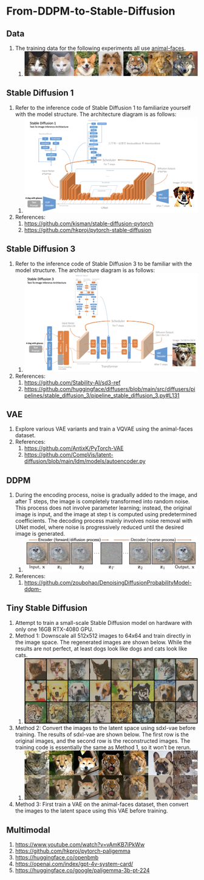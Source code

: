 # From-DDPM-to-Stable-Diffusion

## Data

1. The training data for the following experiments all use [animal-faces](https://www.kaggle.com/datasets/andrewmvd/animal-faces).
    1. ![faces](00_assets/image/animal_faces.jpg)

## Stable Diffusion 1

1. Refer to the inference code of Stable Diffusion 1 to familiarize yourself with the model structure. The architecture diagram is as follows:
    1. ![sd1](00_assets/image/sd1.png)
2. References:
    1. https://github.com/kjsman/stable-diffusion-pytorch
    2. https://github.com/hkproj/pytorch-stable-diffusion

## Stable Diffusion 3

1. Refer to the inference code of Stable Diffusion 3 to be familiar with the model structure. The architecture diagram is as follows:
    1. ![sd3](00_assets/image/sd3.png)
2. References:
    1. https://github.com/Stability-AI/sd3-ref
    2. https://github.com/huggingface/diffusers/blob/main/src/diffusers/pipelines/stable_diffusion_3/pipeline_stable_diffusion_3.py#L131

## VAE

1. Explore various VAE variants and train a VQVAE using the animal-faces dataset.
2. References:
   1. https://github.com/AntixK/PyTorch-VAE
   2. https://github.com/CompVis/latent-diffusion/blob/main/ldm/models/autoencoder.py

## DDPM

1. During the encoding process, noise is gradually added to the image, and after T steps, the image is completely transformed into random noise. This process does not involve parameter learning; instead, the original image is input, and the image at step t is computed using predetermined coefficients. The decoding process mainly involves noise removal with UNet model, where noise is progressively reduced until the desired image is generated.
   1. ![](00_assets/image/ddpm.png)
2. References:
   1. https://github.com/zoubohao/DenoisingDiffusionProbabilityModel-ddpm-

## Tiny Stable Diffusion

1. Attempt to train a small-scale Stable Diffusion model on hardware with only one 16GB RTX-4080 GPU.
2. Method 1: Downscale all 512x512 images to 64x64 and train directly in the image space. The regenerated images are shown below. While the results are not perfect, at least dogs look like dogs and cats look like cats.
    1. ![](00_assets/image/animal_faces_generated_method1.png)
3. Method 2: Convert the images to the latent space using sdxl-vae before training. The results of sdxl-vae are shown below. The first row is the original images, and the second row is the reconstructed images. The training code is essentially the same as Method 1, so it won’t be rerun.
   1. ![](00_assets/image/animal_faces_sdxl_vae.png)
4. Method 3: First train a VAE on the animal-faces dataset, then convert the images to the latent space using this VAE before training.


## Multimodal

1. https://www.youtube.com/watch?v=vAmKB7iPkWw
2. https://github.com/hkproj/pytorch-paligemma
3. https://huggingface.co/openbmb
4. https://openai.com/index/gpt-4v-system-card/
5. https://huggingface.co/google/paligemma-3b-pt-224